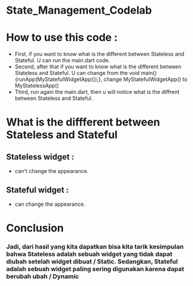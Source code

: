 # State_Management_Codelab

# How to use this code : 
- First, if you want to know what is the different between Stateless and Stateful. U can run the main.dart code.
- Second, after that if you want to know what is the different between Stateless and Stateful. U can change from the void main() {runApp(MyStatefulWidgetApp());}, change MyStatefulWidgetApp() to MyStatelessApp()
- Third, run again the main.dart, then u will notice what is the diffrent between Stateless and Stateful.

# What is the diffferent between Stateless and Stateful 
## Stateless widget : 
- can't change the appearance.
## Stateful widget : 
- can change the appearance.

# Conclusion 
### Jadi, dari hasil yang kita dapatkan bisa kita tarik kesimpulan bahwa Stateless adalah sebuah widget yang tidak dapat diubah setelah widget dibuat / Static. Sedangkan, Stateful adalah sebuah widget paling sering digunakan karena dapat berubah ubah / Dynamic
